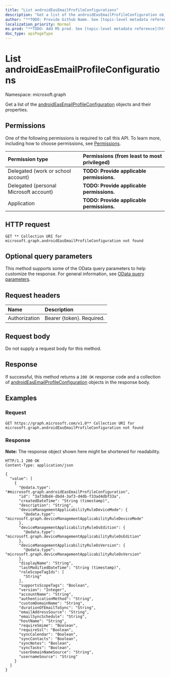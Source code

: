 ```yaml
---
title: "List androidEasEmailProfileConfigurations"
description: "Get a list of the androidEasEmailProfileConfiguration objects and their properties."
author: "**TODO: Provide Github Name. See [topic-level metadata reference](https://msgo.azurewebsites.net/add/document/guidelines/metadata.html#topic-level-metadata)**"
localization_priority: Normal
ms.prod: "**TODO: Add MS prod. See [topic-level metadata reference](https://msgo.azurewebsites.net/add/document/guidelines/metadata.html#topic-level-metadata)**"
doc_type: apiPageType
---
```


# List androidEasEmailProfileConfigurations
Namespace: microsoft.graph



Get a list of the [androidEasEmailProfileConfiguration](../resources/androideasemailprofileconfiguration.md) objects and their properties.

## Permissions
One of the following permissions is required to call this API. To learn more, including how to choose permissions, see [Permissions](/graph/permissions-reference).

|Permission type|Permissions (from least to most privileged)|
|:---|:---|
|Delegated (work or school account)|**TODO: Provide applicable permissions.**|
|Delegated (personal Microsoft account)|**TODO: Provide applicable permissions.**|
|Application|**TODO: Provide applicable permissions.**|

## HTTP request

<!-- {
  "blockType": "ignored"
}
-->
``` http
GET ** Collection URI for microsoft.graph.androidEasEmailProfileConfiguration not found
```

## Optional query parameters
This method supports some of the OData query parameters to help customize the response. For general information, see [OData query parameters](/graph/query-parameters).

## Request headers
|Name|Description|
|:---|:---|
|Authorization|Bearer {token}. Required.|

## Request body
Do not supply a request body for this method.

## Response

If successful, this method returns a `200 OK` response code and a collection of [androidEasEmailProfileConfiguration](../resources/androideasemailprofileconfiguration.md) objects in the response body.

## Examples

### Request
<!-- {
  "blockType": "request",
  "name": "list_androideasemailprofileconfiguration"
}
-->
``` http
GET https://graph.microsoft.com/v1.0** Collection URI for microsoft.graph.androidEasEmailProfileConfiguration not found
```


### Response
**Note:** The response object shown here might be shortened for readability.
<!-- {
  "blockType": "response",
  "truncated": true,
  "@odata.type": "Collection(microsoft.graph.androidEasEmailProfileConfiguration)"
}
-->
``` http
HTTP/1.1 200 OK
Content-Type: application/json

{
  "value": [
    {
      "@odata.type": "#microsoft.graph.androidEasEmailProfileConfiguration",
      "id": "3af3dbd4-dbd4-3af3-d4db-f33ad4dbf33a",
      "createdDateTime": "String (timestamp)",
      "description": "String",
      "deviceManagementApplicabilityRuleDeviceMode": {
        "@odata.type": "microsoft.graph.deviceManagementApplicabilityRuleDeviceMode"
      },
      "deviceManagementApplicabilityRuleOsEdition": {
        "@odata.type": "microsoft.graph.deviceManagementApplicabilityRuleOsEdition"
      },
      "deviceManagementApplicabilityRuleOsVersion": {
        "@odata.type": "microsoft.graph.deviceManagementApplicabilityRuleOsVersion"
      },
      "displayName": "String",
      "lastModifiedDateTime": "String (timestamp)",
      "roleScopeTagIds": [
        "String"
      ],
      "supportsScopeTags": "Boolean",
      "version": "Integer",
      "accountName": "String",
      "authenticationMethod": "String",
      "customDomainName": "String",
      "durationOfEmailToSync": "String",
      "emailAddressSource": "String",
      "emailSyncSchedule": "String",
      "hostName": "String",
      "requireSmime": "Boolean",
      "requireSsl": "Boolean",
      "syncCalendar": "Boolean",
      "syncContacts": "Boolean",
      "syncNotes": "Boolean",
      "syncTasks": "Boolean",
      "userDomainNameSource": "String",
      "usernameSource": "String"
    }
  ]
}
```

